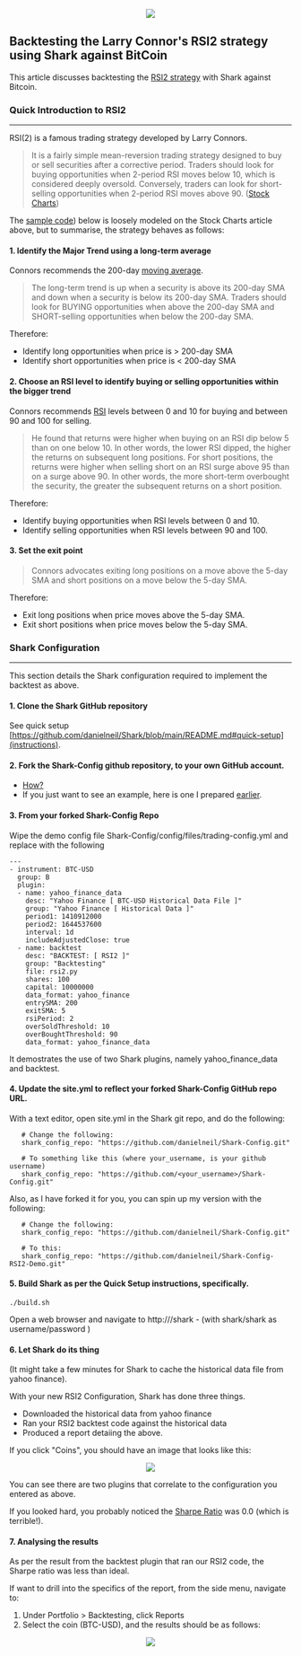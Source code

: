 <p align="center">
  <img src="https://github.com/danielneil/Shark/blob/main/shark/files/shark_ui_patches/logofullsize.png?raw=true">
</p>

## Backtesting the Larry Connor's RSI2 strategy using Shark against BitCoin

This article discusses backtesting the [RSI2 strategy](https://school.stockcharts.com/doku.php?id=trading_strategies:rsi2) with Shark against Bitcoin.

### Quick Introduction to RSI2
---

RSI(2) is a famous trading strategy developed by Larry Connors.

> It is a fairly simple mean-reversion trading strategy designed to buy or sell securities after a corrective period. Traders should look for buying opportunities when 2-period RSI moves below 10, which is considered deeply oversold. Conversely, traders can look for short-selling opportunities when 2-period RSI moves above 90. ([Stock Charts](https://school.stockcharts.com/doku.php?id=trading_strategies:rsi2))

The [sample code](https://github.com/danielneil/Shark-Config-RSI2-Demo/blob/master/backtests/files/backtests/rsi2.py)) below is loosely modeled on the Stock Charts article above, but to summarise, the strategy behaves as follows:

#### 1. Identify the Major Trend using a long-term average

Connors recommends the 200-day [moving average](https://www.investopedia.com/terms/m/movingaverage.asp). 

> The long-term trend is up when a security is above its 200-day SMA and down when a security is below its 200-day SMA. Traders should look for BUYING opportunities when above the 200-day SMA and SHORT-selling opportunities when below the 200-day SMA.

Therefore:
* Identify long opportunities when price is > 200-day SMA
* Identify short opportunities when price is < 200-day SMA

#### 2. Choose an RSI level to identify buying or selling opportunities within the bigger trend

Connors recommends [RSI](https://www.investopedia.com/terms/r/rsi.asp) levels between 0 and 10 for buying and between 90 and 100 for selling.

> He found that returns were higher when buying on an RSI dip below 5 than on one below 10. In other words, the lower RSI dipped, the higher the returns on subsequent long positions. For short positions, the returns were higher when selling short on an RSI surge above 95 than on a surge above 90. In other words, the more short-term overbought the security, the greater the subsequent returns on a short position.

Therefore:
* Identify buying opportunities when RSI levels between 0 and 10.
* Identify selling opportunities when RSI levels between 90 and 100.

#### 3. Set the exit point

> Connors advocates exiting long positions on a move above the 5-day SMA and short positions on a move below the 5-day SMA.

Therefore:

* Exit long positions when price moves above the 5-day SMA.
* Exit short positions when price moves below the 5-day SMA. 

### Shark Configuration
---

This section details the Shark configuration required to implement the backtest as above.

#### 1. Clone the Shark GitHub repository 

See quick setup [https://github.com/danielneil/Shark/blob/main/README.md#quick-setup](instructions).

#### 2. Fork the Shark-Config github repository, to your own GitHub account.

* [How?](https://docs.github.com/en/get-started/quickstart/fork-a-repo)
* If you just want to see an example, here is one I prepared [earlier](https://github.com/danielneil/Shark-Config-RSI2-Demo).

#### 3. From your forked Shark-Config Repo

Wipe the demo config file Shark-Config/config/files/trading-config.yml and replace with the following
```
---
- instrument: BTC-USD
  group: B
  plugin:
  - name: yahoo_finance_data
    desc: "Yahoo Finance [ BTC-USD Historical Data File ]"
    group: "Yahoo Finance [ Historical Data ]"
    period1: 1410912000
    period2: 1644537600
    interval: 1d
    includeAdjustedClose: true
  - name: backtest
    desc: "BACKTEST: [ RSI2 ]"
    group: "Backtesting"
    file: rsi2.py
    shares: 100
    capital: 10000000
    data_format: yahoo_finance
    entrySMA: 200
    exitSMA: 5
    rsiPeriod: 2 
    overSoldThreshold: 10
    overBoughtThreshold: 90
    data_format: yahoo_finance_data
```

It demostrates the use of two Shark plugins, namely yahoo_finance_data and backtest.

#### 4. Update the site.yml to reflect your forked Shark-Config GitHub repo URL.

With a text editor, open site.yml in the Shark git repo, and do the following:

```
   # Change the following: 
   shark_config_repo: "https://github.com/danielneil/Shark-Config.git"
   
   # To something like this (where your_username, is your github username) 
   shark_config_repo: "https://github.com/<your_username>/Shark-Config.git"
```

Also, as I have forked it for you, you can spin up my version with the following:
```
   # Change the following: 
   shark_config_repo: "https://github.com/danielneil/Shark-Config.git"
   
   # To this:
   shark_config_repo: "https://github.com/danielneil/Shark-Config-RSI2-Demo.git"
```

#### 5. Build Shark as per the Quick Setup instructions, specifically.
```
./build.sh 
```

Open a web browser and navigate to http://<your-shark-server-ip>/shark - (with shark/shark as username/password )

#### 6. Let Shark do its thing
  
(It might take a few minutes for Shark to cache the historical data file from yahoo finance).
  
With your new RSI2 Configuration, Shark has done three things.
 
* Downloaded the historical data from yahoo finance
* Ran your RSI2 backtest code against the historical data
* Produced a report detaiing the above.
  
If you click "Coins", you should have an image that looks like this:
  
<p align="center">
  <img src="https://github.com/danielneil/Shark-Doc/blob/main/tutorials/shark_tutorial_images/shark-rsi2-main.png?raw=true">
</p>
  
You can see there are two plugins that correlate to the configuration you entered as above.
  
If you looked hard, you probably noticed the [Sharpe Ratio](https://www.investopedia.com/terms/s/sharperatio.asp) was 0.0 (which is terrible!).

#### 7. Analysing the results
 
As per the result from the backtest plugin that ran our RSI2 code, the Sharpe ratio was less than ideal.
  
If want to drill into the specifics of the report, from the side menu, navigate to:
 
1. Under Portfolio > Backtesting, click Reports
2. Select the coin (BTC-USD), and the results should be as follows:

<p align="center">
  <img src="https://github.com/danielneil/Shark-Doc/blob/main/tutorials/shark_tutorial_images/shark-rsi2-backtest-report.png?raw=true">
</p>

 

  
